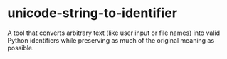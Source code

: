 # unicode-string-to-identifier
A tool that converts arbitrary text (like user input or file names) into valid Python identifiers while preserving as much of the original meaning as possible.
